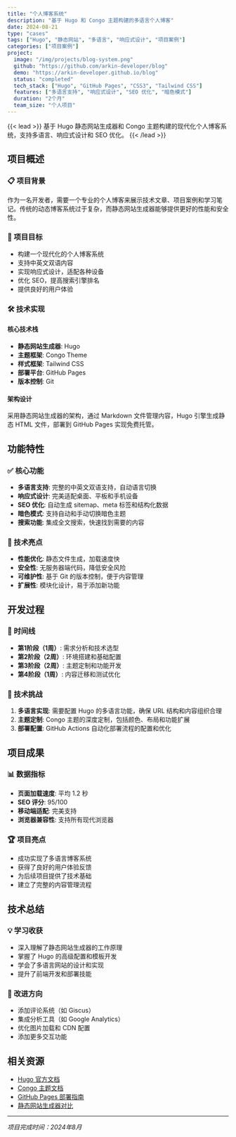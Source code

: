 ```yaml
---
title: "个人博客系统"
description: "基于 Hugo 和 Congo 主题构建的多语言个人博客"
date: 2024-08-21
type: "cases"
tags: ["Hugo", "静态网站", "多语言", "响应式设计", "项目案例"]
categories: ["项目案例"]
project:
  image: "/img/projects/blog-system.png"
  github: "https://github.com/arkin-developer/blog"
  demo: "https://arkin-developer.github.io/blog"
  status: "completed"
  tech_stack: ["Hugo", "GitHub Pages", "CSS3", "Tailwind CSS"]
  features: ["多语言支持", "响应式设计", "SEO 优化", "暗色模式"]
  duration: "2个月"
  team_size: "个人项目"
---
```


{{< lead >}}
基于 Hugo 静态网站生成器和 Congo 主题构建的现代化个人博客系统，支持多语言、响应式设计和 SEO 优化。
{{< /lead >}}

## 项目概述

### 📋 项目背景
作为一名开发者，需要一个专业的个人博客来展示技术文章、项目案例和学习笔记。传统的动态博客系统过于复杂，而静态网站生成器能够提供更好的性能和安全性。

### 🎯 项目目标
- 构建一个现代化的个人博客系统
- 支持中英文双语内容
- 实现响应式设计，适配各种设备
- 优化 SEO，提高搜索引擎排名
- 提供良好的用户体验

### 🛠️ 技术实现

#### 核心技术栈
- **静态网站生成器**: Hugo
- **主题框架**: Congo Theme
- **样式框架**: Tailwind CSS
- **部署平台**: GitHub Pages
- **版本控制**: Git

#### 架构设计
采用静态网站生成器的架构，通过 Markdown 文件管理内容，Hugo 引擎生成静态 HTML 文件，部署到 GitHub Pages 实现免费托管。

## 功能特性

### ✅ 核心功能
- **多语言支持**: 完整的中英文双语支持，自动语言切换
- **响应式设计**: 完美适配桌面、平板和手机设备
- **SEO 优化**: 自动生成 sitemap、meta 标签和结构化数据
- **暗色模式**: 支持自动和手动切换暗色主题
- **搜索功能**: 集成全文搜索，快速找到需要的内容

### 🔧 技术亮点
- **性能优化**: 静态文件生成，加载速度快
- **安全性**: 无服务器端代码，降低安全风险
- **可维护性**: 基于 Git 的版本控制，便于内容管理
- **扩展性**: 模块化设计，易于添加新功能

## 开发过程

### 📅 时间线
- **第1阶段（1周）**: 需求分析和技术选型
- **第2阶段（2周）**: 环境搭建和基础配置
- **第3阶段（2周）**: 主题定制和功能开发
- **第4阶段（1周）**: 内容迁移和测试优化

### 🚧 技术挑战
1. **多语言实现**: 需要配置 Hugo 的多语言功能，确保 URL 结构和内容组织合理
2. **主题定制**: Congo 主题的深度定制，包括颜色、布局和功能扩展
3. **部署配置**: GitHub Actions 自动化部署流程的配置和优化

## 项目成果

### 📊 数据指标
- **页面加载速度**: 平均 1.2 秒
- **SEO 评分**: 95/100
- **移动端适配**: 完美支持
- **浏览器兼容性**: 支持所有现代浏览器

### 🏆 项目亮点
- 成功实现了多语言博客系统
- 获得了良好的用户体验反馈
- 为后续项目提供了技术基础
- 建立了完整的内容管理流程

## 技术总结

### 💡 学习收获
- 深入理解了静态网站生成器的工作原理
- 掌握了 Hugo 的高级配置和模板开发
- 学会了多语言网站的设计和实现
- 提升了前端开发和部署技能

### 🔮 改进方向
- 添加评论系统（如 Giscus）
- 集成分析工具（如 Google Analytics）
- 优化图片加载和 CDN 配置
- 添加更多交互功能

## 相关资源

- [Hugo 官方文档](https://gohugo.io/documentation/)
- [Congo 主题文档](https://jpanther.github.io/congo/)
- [GitHub Pages 部署指南](https://pages.github.com/)
- [静态网站生成器对比](https://www.staticgen.com/)

---

*项目完成时间：2024年8月*
